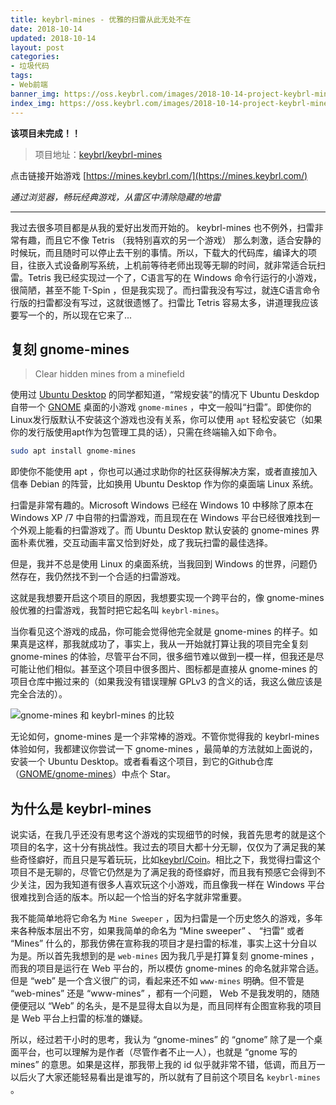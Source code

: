 ```yaml
---
title: keybrl-mines - 优雅的扫雷从此无处不在
date: 2018-10-14
updated: 2018-10-14
layout: post
categories:
- 垃圾代码
tags:
- Web前端
banner_img: https://oss.keybrl.com/images/2018-10-14-project-keybrl-mines/compare.png
index_img: https://oss.keybrl.com/images/2018-10-14-project-keybrl-mines/compare.png
---
```


**该项目未完成！！**

> 项目地址：[keybrl/keybrl-mines](https://github.com/keybrl/keybrl-mines/)

点击链接开始游戏 [https://mines.keybrl.com/](https://mines.keybrl.com/)

*通过浏览器，畅玩经典游戏，从雷区中清除隐藏的地雷*

---

我过去很多项目都是从我的爱好出发而开始的。 keybrl-mines 也不例外，扫雷非常有趣，而且它不像 Tetris （我特别喜欢的另一个游戏） 那么刺激，适合安静的时候玩，而且随时可以停止去干别的事情。所以，下载大的代码库，编译大的项目，往嵌入式设备刷写系统，上机前等待老师出现等无聊的时间，就非常适合玩扫雷。Tetris 我已经实现过一个了，C语言写的在 Windows 命令行运行的小游戏，很简陋，甚至不能 T-Spin ，但是我实现了。而扫雷我没有写过，就连C语言命令行版的扫雷都没有写过，这就很遗憾了。扫雷比 Tetris 容易太多，讲道理我应该要写一个的，所以现在它来了...

## 复刻 gnome-mines

> Clear hidden mines from a minefield

使用过 [Ubuntu Desktop](https://www.ubuntu.com/global) 的同学都知道，“常规安装”的情况下 Ubuntu Deskdop 自带一个 [GNOME](https://www.gnome.org/) 桌面的小游戏 `gnome-mines` ，中文一般叫“扫雷”。即使你的Linux发行版默认不安装这个游戏也没有关系，你可以使用 `apt` 轻松安装它（如果你的发行版使用apt作为包管理工具的话），只需在终端输入如下命令。

```bash
sudo apt install gnome-mines
```

即使你不能使用 apt ，你也可以通过求助你的社区获得解决方案，或者直接加入信奉 Debian 的阵营，比如换用 Ubuntu Desktop 作为你的桌面端 Linux 系统。

扫雷是非常有趣的。Microsoft Windows 已经在 Windows 10 中移除了原本在 Windows XP /7 中自带的扫雷游戏，而且现在在 Windows 平台已经很难找到一个外观上能看的扫雷游戏了。而 Ubuntu Desktop 默认安装的 gnome-mines 界面朴素优雅，交互动画丰富又恰到好处，成了我玩扫雷的最佳选择。

但是，我并不总是使用 Linux 的桌面系统，当我回到 Windows 的世界，问题仍然存在，我仍然找不到一个合适的扫雷游戏。

这就是我想要开启这个项目的原因，我想要实现一个跨平台的，像 gnome-mines 般优雅的扫雷游戏，我暂时把它起名叫 `keybrl-mines`。

当你看见这个游戏的成品，你可能会觉得他完全就是 gnome-mines 的样子。如果真是这样，那我就成功了，事实上，我从一开始就打算让我的项目完全复刻 gnome-mines 的体验，尽管平台不同，很多细节难以做到一模一样，但我还是尽可能让他们相似。甚至这个项目中很多图片、图标都是直接从 gnome-mines 的项目仓库中搬过来的（如果我没有错误理解 GPLv3 的含义的话，我这么做应该是完全合法的）。

![gnome-mines 和 keybrl-mines 的比较](https://oss.keybrl.com/images/2018-10-14-project-keybrl-mines/compare.png "gnome-mines 和 keybrl-mines 的比较")

无论如何，gnome-mines 是一个非常棒的游戏。不管你觉得我的 keybrl-mines 体验如何，我都建议你尝试一下 gnome-mines ，最简单的方法就如上面说的，安装一个 Ubuntu Desktop。或者看看这个项目，到它的Github仓库（[GNOME/gnome-mines](https://github.com/GNOME/gnome-mines)）中点个 Star。

## 为什么是 keybrl-mines

说实话，在我几乎还没有思考这个游戏的实现细节的时候，我首先思考的就是这个项目的名字，这十分有挑战性。我过去的项目大都十分无聊，仅仅为了满足我的某些奇怪癖好，而且只是写着玩玩，比如[keybrl/Coin](https://github.com/keybrl/Coin)。相比之下，我觉得扫雷这个项目不是无聊的，尽管它仍然是为了满足我的奇怪癖好，而且我有预感它会得到不少关注，因为我知道有很多人喜欢玩这个小游戏，而且像我一样在 Windows 平台很难找到合适的版本。所以起一个恰当的好名字就非常重要。

我不能简单地将它命名为 `Mine Sweeper` ，因为扫雷是一个历史悠久的游戏，多年来各种版本层出不穷，如果我简单的命名为 “Mine sweeper” 、 “扫雷” 或者 “Mines” 什么的，那我仿佛在宣称我的项目才是扫雷的标准，事实上这十分自以为是。所以首先我想到的是 `web-mines` 因为我几乎是打算复刻 gnome-mines ，而我的项目是运行在 Web 平台的，所以模仿 gnome-mines 的命名就非常合适。但是 “web” 是一个含义很广的词，看起来还不如 `www-mines` 明确。但不管是 “web-mines” 还是 “www-mines” ，都有一个问题， Web 不是我发明的，随随便便冠以 “Web” 的名头，是不是显得太自以为是，而且同样有企图宣称我的项目是 Web 平台上扫雷的标准的嫌疑。

所以，经过若干小时的思考，我认为 “gnome-mines” 的 “gnome” 除了是一个桌面平台，也可以理解为是作者（尽管作者不止一人），也就是 “gnome 写的 mines” 的意思。如果是这样，那我带上我的 id 似乎就非常不错，低调，而且万一以后火了大家还能轻易看出是谁写的，所以就有了目前这个项目名 `keybrl-mines` 。
